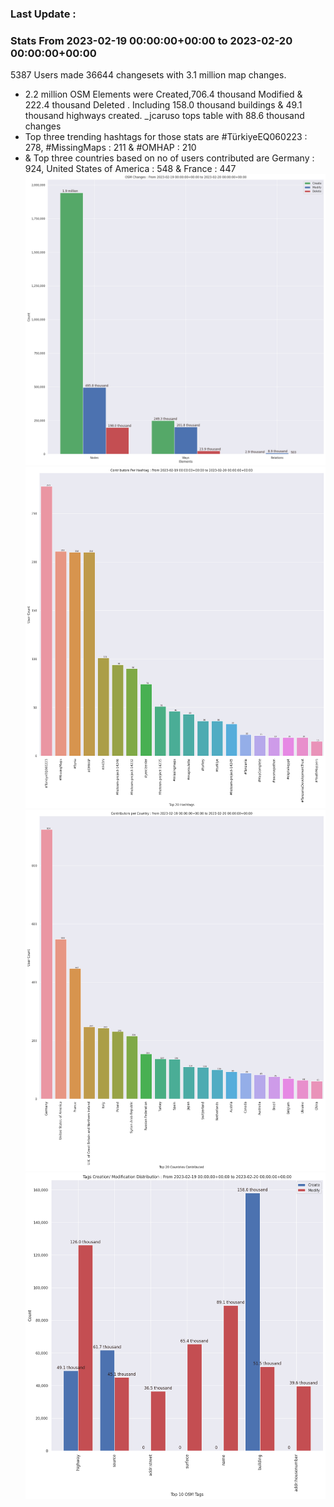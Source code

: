 ### Last Update :

### Stats From 2023-02-19 00:00:00+00:00 to 2023-02-20 00:00:00+00:00

5387 Users made 36644 changesets with 3.1 million map changes.
- 2.2 million OSM Elements were Created,706.4 thousand Modified & 222.4 thousand Deleted . Including 158.0 thousand buildings & 49.1 thousand highways created. _jcaruso tops table with 88.6 thousand changes
- Top three trending hashtags for those stats are #TürkiyeEQ060223 : 278, #MissingMaps : 211 & #OMHAP : 210
-  & Top three countries based on no of users contributed are Germany : 924, United States of America : 548 & France : 447
![Alt text](./charts/osm_changes.png) 
![Alt text](./charts/users_per_hashtag.png) 
![Alt text](./charts/users_per_country.png) 
![Alt text](./charts/tags.png) 
